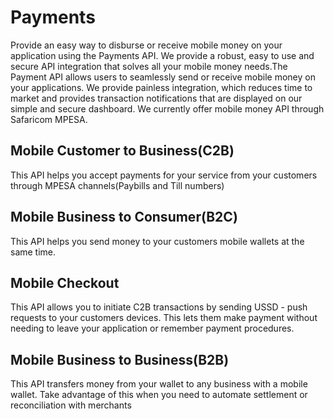 # Payments

Provide an easy way to disburse or receive mobile money on your application using the Payments API. We provide a robust, easy to use and secure API integration that solves all your mobile money needs.The Payment API allows users to seamlessly send or receive mobile money on your applications. We provide painless integration, which reduces time to market and provides transaction notifications that are displayed on our simple and secure dashboard. We currently offer mobile money API through Safaricom MPESA.

## Mobile Customer to Business(C2B)

This API helps you accept payments for your service from your customers through MPESA channels(Paybills and Till numbers)

## Mobile Business to Consumer(B2C)

This API helps you send money to your customers mobile wallets at the same time.

## Mobile Checkout

This API allows you to initiate C2B transactions by sending USSD - push requests to your customers devices. This lets them make payment without needing to leave your application or remember payment procedures.

## Mobile Business to Business(B2B)

This API transfers money from your wallet to any business with a mobile wallet. Take advantage of this when you need to automate settlement or reconciliation with merchants
